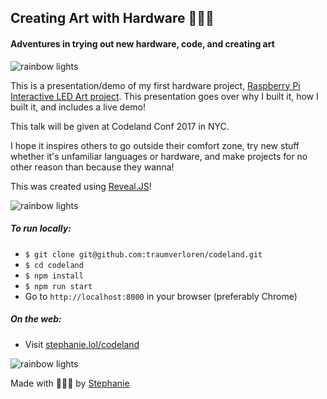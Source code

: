 ## Creating Art with Hardware 🤖✨🎨
#### Adventures in trying out new hardware, code, and creating art

![rainbow lights](sparkleline.gif)

This is a presentation/demo of my first hardware project, [Raspberry Pi Interactive LED Art project](https://github.com/traumverloren/rpi-unicorn-leds). This presentation goes over why I built it, how I built it, and includes a live demo!

This talk will be given at Codeland Conf 2017 in NYC.

I hope it inspires others to go outside their comfort zone, try new stuff whether it's unfamiliar languages or hardware, and make projects for no other reason than because they wanna!

This was created using [Reveal.JS](https://github.com/hakimel/reveal.js)!

![rainbow lights](sparkleline.gif)

##### To run locally:

- ``` $ git clone git@github.com:traumverloren/codeland.git ```
- ``` $ cd codeland ```
- ``` $ npm install ```
- ``` $ npm run start ```
- Go to ```http://localhost:8000``` in your browser (preferably Chrome)

##### On the web:

- Visit [stephanie.lol/codeland](https://stephanie.lol/codeland)

![rainbow lights](sparkleline.gif)

Made with 💚💙💜 by [Stephanie](https://traumverloren.github.io)
